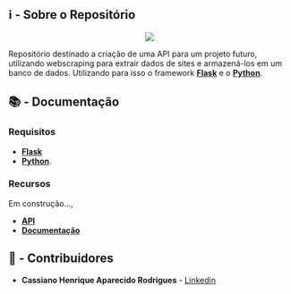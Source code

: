 ## ℹ - Sobre o Repositório
  
  <div align="center">
    <a href="https://github.com/kszinhu/wine-scraping-api/actions/workflows/main.yml">
      <img src="https://github.com/kszinhu/wine-scraping-api/actions/workflows/main.yml/badge.svg?branch=main">
    </a>
  </div>
  
  Repositório destinado a criação de uma API para um projeto futuro, utilizando webscraping para extrair dados de sites e armazená-los em um banco de dados. Utilizando para isso o framework [**Flask**](https://flask.palletsprojects.com/en/1.1.x/) e o [**Python**](https://www.python.org/).
  
## 📚 - Documentação

### Requisitos

  - [**Flask**](https://flask.palletsprojects.com/en/1.1.x/)
  - [**Python**](https://www.python.org/).

### Recursos

  Em construção...,

  - [**API**](/API/)
  - [**Documentação**](/DOCS/)

## 👤 - Contribuidores

- **Cassiano Henrique Aparecido Rodrigues** - [Linkedin](https://www.linkedin.com/in/cassiano-rodrigues-28bb8b16a/)
